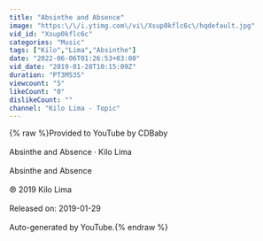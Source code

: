 ```yaml
---
title: "Absinthe and Absence"
image: "https:\/\/i.ytimg.com\/vi\/Xsup0kflc6c\/hqdefault.jpg"
vid_id: "Xsup0kflc6c"
categories: "Music"
tags: ["Kilo","Lima","Absinthe"]
date: "2022-06-06T01:26:53+03:00"
vid_date: "2019-01-28T10:15:09Z"
duration: "PT3M53S"
viewcount: "5"
likeCount: "0"
dislikeCount: ""
channel: "Kilo Lima - Topic"
---
```

{% raw %}Provided to YouTube by CDBaby<br /><br />Absinthe and Absence · Kilo Lima<br /><br />Absinthe and Absence<br /><br />℗ 2019 Kilo Lima<br /><br />Released on: 2019-01-29<br /><br />Auto-generated by YouTube.{% endraw %}
